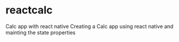 # reactcalc
Calc app with react native
Creating a Calc app using react native and mainting the state properties

